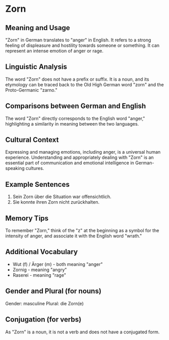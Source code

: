 # Zorn
## Meaning and Usage
"Zorn" in German translates to "anger" in English. It refers to a strong feeling of displeasure and hostility towards someone or something. It can represent an intense emotion of anger or rage.

## Linguistic Analysis
The word "Zorn" does not have a prefix or suffix. It is a noun, and its etymology can be traced back to the Old High German word "zorn" and the Proto-Germanic "zarno."

## Comparisons between German and English
The word "Zorn" directly corresponds to the English word "anger," highlighting a similarity in meaning between the two languages.

## Cultural Context
Expressing and managing emotions, including anger, is a universal human experience. Understanding and appropriately dealing with "Zorn" is an essential part of communication and emotional intelligence in German-speaking cultures.

## Example Sentences
1. Sein Zorn über die Situation war offensichtlich.
2. Sie konnte ihren Zorn nicht zurückhalten.

## Memory Tips
To remember "Zorn," think of the "z" at the beginning as a symbol for the intensity of anger, and associate it with the English word "wrath."

## Additional Vocabulary
- Wut (f) / Ärger (m) - both meaning "anger"
- Zornig - meaning "angry"
- Raserei - meaning "rage"

## Gender and Plural (for nouns)
Gender: masculine
Plural: die Zorn(e)

## Conjugation (for verbs)
As "Zorn" is a noun, it is not a verb and does not have a conjugated form.